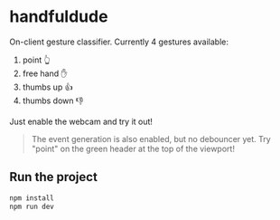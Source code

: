 # handfuldude

On-client gesture classifier. 
Currently 4 gestures available: 
1. point :point_up_2:
2. free hand :hand:
3. thumbs up :thumbsup:
4. thumbs down :thumbsdown:

Just enable the webcam and try it out! 

> The event generation is also enabled, but no debouncer yet. Try "point" on the green header at the top of the viewport!

## Run the project

```sh
npm install
npm run dev
```